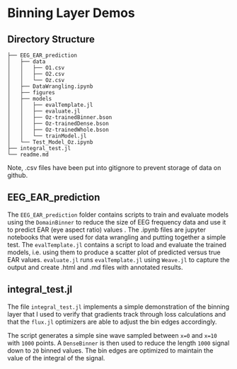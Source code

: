 # Binning Layer Demos 

## Directory Structure
```
├── EEG_EAR_prediction
│   ├── data
│   │   ├── O1.csv
│   │   ├── O2.csv
│   │   └── Oz.csv
│   ├── DataWrangling.ipynb
│   ├── figures
│   ├── models
│   │   ├── evalTemplate.jl
│   │   ├── evaluate.jl
│   │   ├── Oz-trainedBinner.bson
│   │   ├── Oz-trainedDense.bson
│   │   ├── Oz-trainedWhole.bson
│   │   └── trainModel.jl
│   └── Test_Model_Oz.ipynb
├── integral_test.jl
└── readme.md
```
Note, .csv files have been put into gitignore to prevent storage of data on github.

## EEG_EAR_prediction

The `EEG_EAR_prediction` folder contains scripts to train and evaluate models using the `DomainBinner` to reduce the size of EEG frequency data and use it to predict EAR  (eye aspect ratio) values . The .ipynb files are jupyter notebooks that were used for data wrangling and putting together a simple test. The `evalTemplate.jl` contains a script to load and evaluate the trained models, i.e. using them to produce a scatter plot of predicted versus true EAR values. `evaluate.jl` runs `evalTemplate.jl` using `Weave.jl` to capture the output and create .html and .md files with annotated results.



## integral_test.jl 

The file `integral_test.jl` implements a simple demonstration of the binning layer that I used to verify that gradients track through loss calculations and that the `flux.jl` optimizers are able to adjust the bin edges accordingly. 

The script generates a simple sine wave sampled between `x=0` and `x=10` with `1000` points. A `DenseBinner` is then used to reduce the length `1000` signal down to `20` binned values. The bin edges are optimized to maintain the value of the integral of the signal.  
